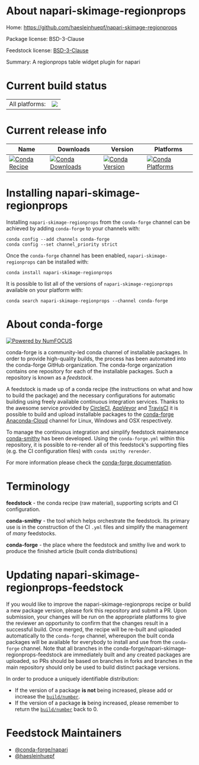 About napari-skimage-regionprops
================================

Home: https://github.com/haesleinhuepf/napari-skimage-regionprops

Package license: BSD-3-Clause

Feedstock license: [BSD-3-Clause](https://github.com/conda-forge/napari-skimage-regionprops-feedstock/blob/main/LICENSE.txt)

Summary: A regionprops table widget plugin for napari

Current build status
====================


<table><tr><td>All platforms:</td>
    <td>
      <a href="https://dev.azure.com/conda-forge/feedstock-builds/_build/latest?definitionId=15244&branchName=main">
        <img src="https://dev.azure.com/conda-forge/feedstock-builds/_apis/build/status/napari-skimage-regionprops-feedstock?branchName=main">
      </a>
    </td>
  </tr>
</table>

Current release info
====================

| Name | Downloads | Version | Platforms |
| --- | --- | --- | --- |
| [![Conda Recipe](https://img.shields.io/badge/recipe-napari--skimage--regionprops-green.svg)](https://anaconda.org/conda-forge/napari-skimage-regionprops) | [![Conda Downloads](https://img.shields.io/conda/dn/conda-forge/napari-skimage-regionprops.svg)](https://anaconda.org/conda-forge/napari-skimage-regionprops) | [![Conda Version](https://img.shields.io/conda/vn/conda-forge/napari-skimage-regionprops.svg)](https://anaconda.org/conda-forge/napari-skimage-regionprops) | [![Conda Platforms](https://img.shields.io/conda/pn/conda-forge/napari-skimage-regionprops.svg)](https://anaconda.org/conda-forge/napari-skimage-regionprops) |

Installing napari-skimage-regionprops
=====================================

Installing `napari-skimage-regionprops` from the `conda-forge` channel can be achieved by adding `conda-forge` to your channels with:

```
conda config --add channels conda-forge
conda config --set channel_priority strict
```

Once the `conda-forge` channel has been enabled, `napari-skimage-regionprops` can be installed with:

```
conda install napari-skimage-regionprops
```

It is possible to list all of the versions of `napari-skimage-regionprops` available on your platform with:

```
conda search napari-skimage-regionprops --channel conda-forge
```


About conda-forge
=================

[![Powered by
NumFOCUS](https://img.shields.io/badge/powered%20by-NumFOCUS-orange.svg?style=flat&colorA=E1523D&colorB=007D8A)](https://numfocus.org)

conda-forge is a community-led conda channel of installable packages.
In order to provide high-quality builds, the process has been automated into the
conda-forge GitHub organization. The conda-forge organization contains one repository
for each of the installable packages. Such a repository is known as a *feedstock*.

A feedstock is made up of a conda recipe (the instructions on what and how to build
the package) and the necessary configurations for automatic building using freely
available continuous integration services. Thanks to the awesome service provided by
[CircleCI](https://circleci.com/), [AppVeyor](https://www.appveyor.com/)
and [TravisCI](https://travis-ci.com/) it is possible to build and upload installable
packages to the [conda-forge](https://anaconda.org/conda-forge)
[Anaconda-Cloud](https://anaconda.org/) channel for Linux, Windows and OSX respectively.

To manage the continuous integration and simplify feedstock maintenance
[conda-smithy](https://github.com/conda-forge/conda-smithy) has been developed.
Using the ``conda-forge.yml`` within this repository, it is possible to re-render all of
this feedstock's supporting files (e.g. the CI configuration files) with ``conda smithy rerender``.

For more information please check the [conda-forge documentation](https://conda-forge.org/docs/).

Terminology
===========

**feedstock** - the conda recipe (raw material), supporting scripts and CI configuration.

**conda-smithy** - the tool which helps orchestrate the feedstock.
                   Its primary use is in the construction of the CI ``.yml`` files
                   and simplify the management of *many* feedstocks.

**conda-forge** - the place where the feedstock and smithy live and work to
                  produce the finished article (built conda distributions)


Updating napari-skimage-regionprops-feedstock
=============================================

If you would like to improve the napari-skimage-regionprops recipe or build a new
package version, please fork this repository and submit a PR. Upon submission,
your changes will be run on the appropriate platforms to give the reviewer an
opportunity to confirm that the changes result in a successful build. Once
merged, the recipe will be re-built and uploaded automatically to the
`conda-forge` channel, whereupon the built conda packages will be available for
everybody to install and use from the `conda-forge` channel.
Note that all branches in the conda-forge/napari-skimage-regionprops-feedstock are
immediately built and any created packages are uploaded, so PRs should be based
on branches in forks and branches in the main repository should only be used to
build distinct package versions.

In order to produce a uniquely identifiable distribution:
 * If the version of a package **is not** being increased, please add or increase
   the [``build/number``](https://docs.conda.io/projects/conda-build/en/latest/resources/define-metadata.html#build-number-and-string).
 * If the version of a package **is** being increased, please remember to return
   the [``build/number``](https://docs.conda.io/projects/conda-build/en/latest/resources/define-metadata.html#build-number-and-string)
   back to 0.

Feedstock Maintainers
=====================

* [@conda-forge/napari](https://github.com/conda-forge/napari/)
* [@haesleinhuepf](https://github.com/haesleinhuepf/)

